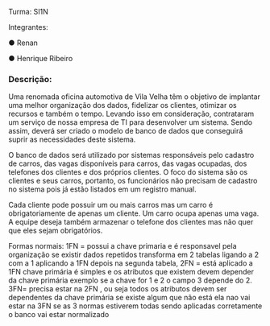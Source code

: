 Turma: SI1N

Integrantes:

● Renan

● Henrique Ribeiro

### Descrição:

Uma renomada oficina automotiva de Vila Velha têm o objetivo de implantar uma melhor organização dos dados, fidelizar os clientes, otimizar os recursos e também o tempo. Levando isso em consideração, contrataram um serviço de nossa empresa de TI para desenvolver um sistema. Sendo assim, deverá ser criado o modelo de banco de dados que conseguirá suprir as necessidades deste sistema. 

O banco de dados será utilizado por sistemas responsáveis pelo cadastro de carros, das vagas disponíveis para carros, das vagas ocupadas, dos telefones dos clientes e dos próprios clientes. O foco do sistema são os clientes e seus carros, portanto, os funcionários não precisam de cadastro no sistema pois já estão listados em um registro manual.

Cada cliente pode possuir um ou mais carros mas um carro é obrigatoriamente de apenas um cliente. Um carro ocupa apenas uma vaga. A equipe deseja também armazenar o telefone dos clientes mas não quer que eles sejam obrigatórios.

Formas normais: 1FN = possui a chave primaria e é responsavel pela organização se existir dados repetidos transforma em 2 tabelas ligando a 2 com a 1 aplicando a 1FN depois na segunda tabela, 2FN = está aplicado a 1FN chave primária é simples e os atributos que existem devem depender da chave primária exemplo se a chave for 1 e 2 o campo 3 depende do 2.
3FN= precisa estar na 2FN , ou seja todos os atributos devem ser dependentes da chave primária se existe algum que não está ela nao vai estar na 3FN se as 3 normas estiverem todas sendo aplicadas corretamente o banco vai estar normalizado
